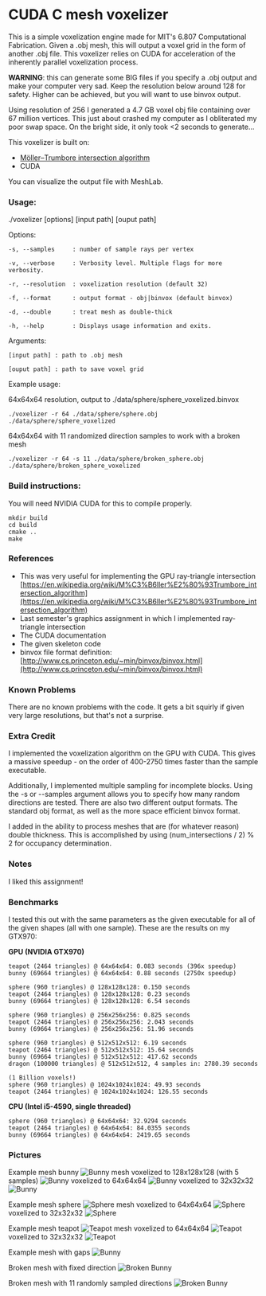# CUDA C mesh voxelizer

This is a simple voxelization engine made for MIT's 6.807 Computational Fabrication. Given a .obj mesh, this will output a voxel grid in the form of another .obj file. This voxelizer relies on CUDA for acceleration of the inherently parallel voxelization process.

**WARNING**: this can generate some BIG files if you specify a .obj output and make your computer very sad. Keep the resolution below around 128 for safety. Higher can be achieved, but you will want to use binvox output.

Using resolution of 256 I generated a 4.7 GB voxel obj file containing over 67 million vertices. This just about crashed my computer as I obliterated my poor swap space. On the bright side, it only took <2 seconds to generate...

This voxelizer is built on:

- [Möller–Trumbore intersection algorithm](https://en.wikipedia.org/wiki/M%C3%B6ller%E2%80%93Trumbore_intersection_algorithm)
- CUDA

You can visualize the output file with MeshLab.

### Usage:

./voxelizer [options] [input path] [ouput path]

Options: 

    -s, --samples     : number of sample rays per vertex    

    -v, --verbose     : Verbosity level. Multiple flags for more verbosity.    

    -r, --resolution  : voxelization resolution (default 32)

    -f, --format      : output format - obj|binvox (default binvox)

    -d, --double      : treat mesh as double-thick

    -h, --help        : Displays usage information and exits.

Arguments:

    [input path] : path to .obj mesh

    [ouput path] : path to save voxel grid

Example usage: 

64x64x64 resolution, output to ./data/sphere/sphere_voxelized.binvox
```
./voxelizer -r 64 ./data/sphere/sphere.obj ./data/sphere/sphere_voxelized
```

64x64x64 with 11 randomized direction samples to work with a broken mesh
```
./voxelizer -r 64 -s 11 ./data/sphere/broken_sphere.obj ./data/sphere/broken_sphere_voxelized
```

### Build instructions:

You will need NVIDIA CUDA for this to compile properly.

```
mkdir build
cd build
cmake ..
make
```

### References

- This was very useful for implementing the GPU ray-triangle intersection [https://en.wikipedia.org/wiki/M%C3%B6ller%E2%80%93Trumbore_intersection_algorithm](https://en.wikipedia.org/wiki/M%C3%B6ller%E2%80%93Trumbore_intersection_algorithm)
- Last semester's graphics assignment in which I implemented ray-triangle intersection
- The CUDA documentation
- The given skeleton code
- binvox file format definition: [http://www.cs.princeton.edu/~min/binvox/binvox.html](http://www.cs.princeton.edu/~min/binvox/binvox.html)

### Known Problems

There are no known problems with the code. It gets a bit squirly if given very large resolutions, but that's not a surprise.

### Extra Credit

I implemented the voxelization algorithm on the GPU with CUDA. This gives a massive speedup - on the order of 400-2750 times faster than the sample executable.

Additionally, I implemented multiple sampling for incomplete blocks. Using the -s or --samples argument allows you to specify how many random directions are tested. There are also two different output formats. The standard obj format, as well as the more space efficient binvox format.

I added in the ability to process meshes that are (for whatever reason) double thickness. This is accomplished by using (num_intersections / 2) % 2 for occupancy determination.

### Notes

I liked this assignment!

### Benchmarks

I tested this out with the same parameters as the given executable for all of the given shapes (all with one sample). These are the results on my GTX970:

**GPU (NVIDIA GTX970)**

	teapot (2464 triangles) @ 64x64x64: 0.083 seconds (396x speedup)
	bunny (69664 triangles) @ 64x64x64: 0.88 seconds (2750x speedup)

	sphere (960 triangles) @ 128x128x128: 0.150 seconds
	teapot (2464 triangles) @ 128x128x128: 0.23 seconds
	bunny (69664 triangles) @ 128x128x128: 6.54 seconds

	sphere (960 triangles) @ 256x256x256: 0.825 seconds
	teapot (2464 triangles) @ 256x256x256: 2.043 seconds
	bunny (69664 triangles) @ 256x256x256: 51.96 seconds

	sphere (960 triangles) @ 512x512x512: 6.19 seconds
	teapot (2464 triangles) @ 512x512x512: 15.64 seconds
	bunny (69664 triangles) @ 512x512x512: 417.62 seconds
	dragon (100000 triangles) @ 512x512x512, 4 samples in: 2780.39 seconds

	(1 Billion voxels!)
	sphere (960 triangles) @ 1024x1024x1024: 49.93 seconds
	teapot (2464 triangles) @ 1024x1024x1024: 126.55 seconds



**CPU (Intel i5-4590, single threaded)**

	sphere (960 triangles) @ 64x64x64: 32.9294 seconds
	teapot (2464 triangles) @ 64x64x64: 84.0355 seconds
	bunny (69664 triangles) @ 64x64x64: 2419.65 seconds

### Pictures

Example mesh bunny
![Bunny mesh](./images/bunny.png)
voxelized to 128x128x128 (with 5 samples)
![Bunny](./images/bunny_128_5.png)
voxelized to 64x64x64
![Bunny](./images/bunny_64.png)
voxelized to 32x32x32
![Bunny](./images/bunny_32.png)

Example mesh sphere
![Sphere mesh](./images/bunny.png)
voxelized to 64x64x64
![Sphere](./images/sphere_64.png)
voxelized to 32x32x32
![Sphere](./images/sphere_32.png)

Example mesh teapot
![Teapot mesh](./images/teapot.png)
voxelized to 64x64x64
![Teapot](./images/teapot_64.png)
voxelized to 32x32x32
![Teapot](./images/teapot_32.png)

Example mesh with gaps
![Bunny](./images/broken_bunny.png)

Broken mesh with fixed direction
![Broken Bunny](./images/broken_bunny_64.png)

Broken mesh with 11 randomly sampled directions
![Broken Bunny](./images/broken_bunny_64_11_samples.png)